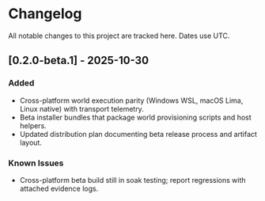 # Changelog

All notable changes to this project are tracked here. Dates use UTC.

## [0.2.0-beta.1] - 2025-10-30

### Added

- Cross-platform world execution parity (Windows WSL, macOS Lima, Linux native)
with transport telemetry.
- Beta installer bundles that package world provisioning scripts and host
helpers.
- Updated distribution plan documenting beta release process and artifact
layout.

### Known Issues

- Cross-platform beta build still in soak testing; report regressions with
attached evidence logs.
